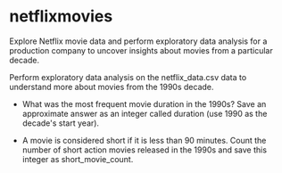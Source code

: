 # netflixmovies
Explore Netflix movie data and perform exploratory data analysis for a production company to uncover insights about movies from a particular decade.

Perform exploratory data analysis on the netflix_data.csv data to understand more about movies from the 1990s decade.

 * What was the most frequent movie duration in the 1990s? Save an approximate answer as an integer called duration (use 1990 as the decade's start year).

 * A movie is considered short if it is less than 90 minutes. Count the number of short action movies released in the 1990s and save this integer as short_movie_count.
